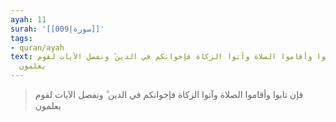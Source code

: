 ```yaml
---
ayah: 11
surah: '[[009|سورة]]'
tags:
- quran/ayah
text: فإن تابوا وأقاموا الصلاة وآتوا الزكاة فإخوانكم في الدين ۗ ونفصل الآيات لقوم
  يعلمون
---
```

> فإن تابوا وأقاموا الصلاة وآتوا الزكاة فإخوانكم في الدين ۗ ونفصل الآيات لقوم يعلمون
